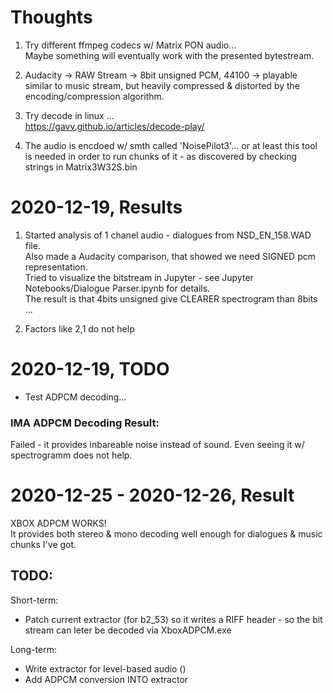 # Thoughts

1. Try different ffmpeg codecs w/ Matrix PON audio... \
Maybe something will eventually work with the presented bytestream.

2. Audacity -> RAW Stream -> 8bit unsigned PCM, 44100 -> playable similar to music stream, but heavily compressed & distorted by the encoding/compression algorithm. 

3. Try decode in linux ... \
https://gavv.github.io/articles/decode-play/

4. The audio is encdoed w/ smth called 'NoisePilot3'... or at least this tool is needed in order to run chunks of it - as discovered by checking strings in Matrix3W32S.bin

# 2020-12-19, Results

1. Started analysis of 1 chanel audio - dialogues from NSD_EN_158.WAD file. \
Also made a Audacity comparison, that showed we need SIGNED pcm representation. \
Tried to visualize the bitstream in Jupyter - see Jupyter Notebooks/Dialogue Parser.ipynb for details. \
The result is that 4bits unsigned give CLEARER spectrogram than 8bits ...

2. Factors like 2,1 do not help

# 2020-12-19, TODO

* Test ADPCM decoding...

### IMA ADPCM Decoding Result:
Failed - it provides inbareable noise instead of sound.
Even seeing it w/ spectrogramm does not help.

# 2020-12-25 - 2020-12-26, Result

XBOX ADPCM WORKS! \
It provides both stereo & mono decoding well enough for dialogues & music chunks I've got.

## TODO: 

Short-term:
* Patch current extractor (for b2_53) so it writes a RIFF header - so the bit stream can leter be decoded via XboxADPCM.exe

Long-term: 
* Write extractor for level-based audio ()
* Add ADPCM conversion INTO extractor